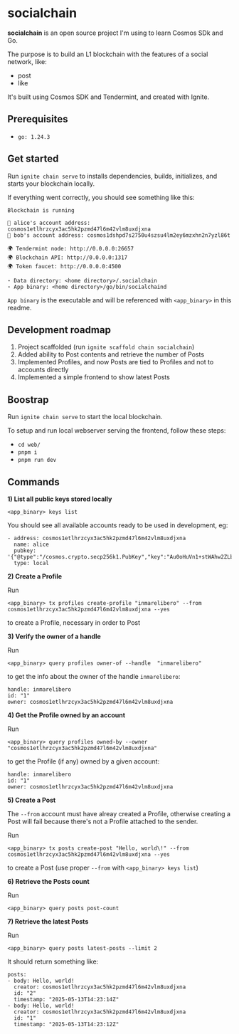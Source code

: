# socialchain

**socialchain** is an open source project I'm using to learn Cosmos SDk and Go.

The purpose is to build an L1 blockchain with the features of a social network, like:
- post
- like

It's built using Cosmos SDK and Tendermint, and created with Ignite.

## Prerequisites

- `go: 1.24.3`

## Get started

Run `ignite chain serve` to installs dependencies, builds, initializes, and starts your blockchain locally.

If everything went correctly, you should see something like this:

```
Blockchain is running

👤 alice's account address: cosmos1etlhrzcyx3ac5hk2pzmd47l6m42vlm8uxdjxna
👤 bob's account address: cosmos1dshpd7s2750u4szsu4lm2ey6mzxhn2n7yzl86t

🌍 Tendermint node: http://0.0.0.0:26657
🌍 Blockchain API: http://0.0.0.0:1317
🌍 Token faucet: http://0.0.0.0:4500

⋆ Data directory: <home directory>/.socialchain
⋆ App binary: <home directory>/go/bin/socialchaind
```

`App binary` is the executable and will be referenced with `<app_binary>` in this readme.


## Development roadmap

1) Project scaffolded (run `ignite scaffold chain socialchain`)
2) Added ability to Post contents and retrieve the number of Posts
3) Implemented Profiles, and now Posts are tied to Profiles and not to accounts directly
4) Implemented a simple frontend to show latest Posts

## Boostrap

Run `ignite chain serve` to start the local blockchain.

To setup and run local webserver serving the frontend, follow these steps:
- `cd web/`
- `pnpm i`
- `pnpm run dev`

## Commands

**1) List all public keys stored locally**

    <app_binary> keys list

You should see all available accounts ready to be used in development, eg:

```
- address: cosmos1etlhrzcyx3ac5hk2pzmd47l6m42vlm8uxdjxna
  name: alice
  pubkey: '{"@type":"/cosmos.crypto.secp256k1.PubKey","key":"Au0oHuVn1+stWAhw2ZLbL6iPzBpcvAmOfFd+61Zou2Rk"}'
  type: local
```

**2) Create a Profile**


Run

    <app_binary> tx profiles create-profile "inmarelibero" --from cosmos1etlhrzcyx3ac5hk2pzmd47l6m42vlm8uxdjxna --yes    

to create a Profile, necessary in order to Post

**3) Verify the owner of a handle**

Run

    <app_binary> query profiles owner-of --handle  "inmarelibero"

to get the info about the owner of the handle `inmarelibero`:

    handle: inmarelibero
    id: "1"
    owner: cosmos1etlhrzcyx3ac5hk2pzmd47l6m42vlm8uxdjxna

**4) Get the Profile owned by an account**

Run

    <app_binary> query profiles owned-by --owner "cosmos1etlhrzcyx3ac5hk2pzmd47l6m42vlm8uxdjxna"

to get the Profile (if any) owned by a given account:

    handle: inmarelibero
    id: "1"
    owner: cosmos1etlhrzcyx3ac5hk2pzmd47l6m42vlm8uxdjxna
    
**5) Create a Post**

The `--from` account must have alreay created a Profile, otherwise creating a Post will fail because there's not a Profile attached to the sender.

Run

    <app_binary> tx posts create-post "Hello, world\!" --from cosmos1etlhrzcyx3ac5hk2pzmd47l6m42vlm8uxdjxna --yes
    
to create a Post (use proper `--from` with `<app_binary> keys list`)

**6) Retrieve the Posts count**

Run

    <app_binary> query posts post-count

**7) Retrieve the latest Posts**

Run

    <app_binary> query posts latest-posts --limit 2

It should return something like:

    posts:
    - body: Hello, world!
      creator: cosmos1etlhrzcyx3ac5hk2pzmd47l6m42vlm8uxdjxna
      id: "2"
      timestamp: "2025-05-13T14:23:14Z"
    - body: Hello, world!
      creator: cosmos1etlhrzcyx3ac5hk2pzmd47l6m42vlm8uxdjxna
      id: "1"
      timestamp: "2025-05-13T14:23:12Z"
